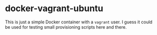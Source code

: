 docker-vagrant-ubuntu
=====================

This is just a simple Docker container with a `vagrant` user. I guess it could
be used for testing small provisioning scripts here and there.
